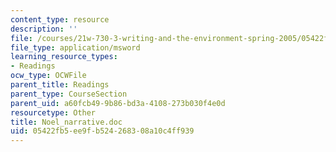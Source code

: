 ```yaml
---
content_type: resource
description: ''
file: /courses/21w-730-3-writing-and-the-environment-spring-2005/05422fb5ee9fb524268308a10c4ff939_Noel_narrative.doc
file_type: application/msword
learning_resource_types:
- Readings
ocw_type: OCWFile
parent_title: Readings
parent_type: CourseSection
parent_uid: a60fcb49-9b86-bd3a-4108-273b030f4e0d
resourcetype: Other
title: Noel_narrative.doc
uid: 05422fb5-ee9f-b524-2683-08a10c4ff939
---
```

